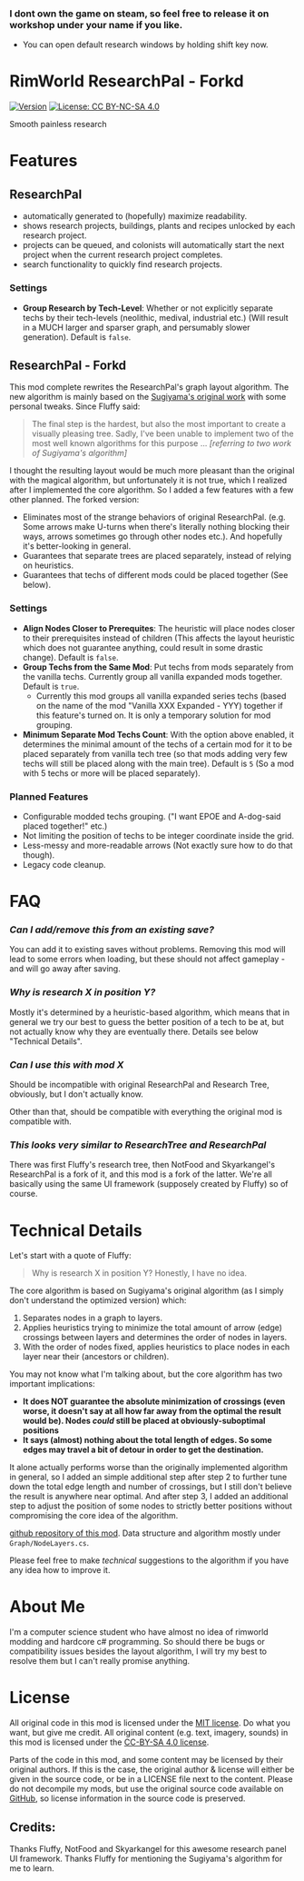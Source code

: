 ### I dont own the game on steam, so feel free to release it on workshop under your name if you like.

- You can open default research windows by holding shift key now.




# RimWorld ResearchPal - Forkd

[![Version](https://img.shields.io/badge/Rimworld-1.5-green.svg)](http://rimworldgame.com/)
[![License: CC BY-NC-SA 4.0](https://img.shields.io/badge/License-CC%20BY--NC--SA%204.0-blue.svg)](http://creativecommons.org/licenses/by-nc-sa/4.0/)

Smooth painless research

# Features

## ResearchPal

- automatically generated to (hopefully) maximize readability. 
- shows research projects, buildings, plants and recipes unlocked by each research project.
- projects can be queued, and colonists will automatically start the next project when the current research project completes.
- search functionality to quickly find research projects.

### Settings

- **Group Research by Tech-Level**: Whether or not explicitly separate techs by their tech-levels (neolithic, medival, industrial etc.) (Will result in a MUCH larger and sparser graph, and persumably slower generation). Default is `false`.

## ResearchPal - Forkd

This mod complete rewrites the ResearchPal's graph layout algorithm. The new algorithm is mainly based on the [Sugiyama's original work](https://ieeexplore.ieee.org/abstract/document/4308636) with some personal tweaks. Since Fluffy said:

> The final step is the hardest, but also the most important to create a visually pleasing tree. Sadly, I've been unable to implement two of the most well known algorithms for this purpose ... *[referring to two work of Sugiyama's algorithm]*

I thought the resulting layout would be much more pleasant than the original with the magical algorithm, but unfortunately it is not true, which I realized after I implemented the core algorithm. So I added a few features with a few other planned. The forked version:

- Eliminates most of the strange behaviors of original ResearchPal. (e.g. Some arrows make U-turns when there's literally nothing blocking their ways, arrows sometimes go through other nodes etc.). And hopefully it's better-looking in general.
- Guarantees that separate trees are placed separately, instead of relying on heuristics.
- Guarantees that techs of different mods could be placed together (See below).

### Settings

- **Align Nodes Closer to Prerequites**: The heuristic will place nodes closer to their prerequisites instead of children (This affects the layout heuristic which does not guarantee anything, could result in some drastic change). Default is `false`.
- **Group Techs from the Same Mod**: Put techs from mods separately from the vanilla techs. Currently group all vanilla expanded mods together. Default is `true`.
    + Currently this mod groups all vanilla expanded series techs (based on the name of the mod "Vanilla XXX Expanded - YYY) together if this feature's turned on. It is only a temporary solution for mod grouping.
- **Minimum Separate Mod Techs Count**: With the option above enabled, it determines the minimal amount of the techs of a certain mod for it to be placed separately from vanilla tech tree (so that mods adding very few techs will still be placed along with the main tree). Default is `5` (So a mod with 5 techs or more will be placed separately).

### Planned Features

- Configurable modded techs grouping. ("I want EPOE and A-dog-said placed together!" etc.)
- Not limiting the position of techs to be integer coordinate inside the grid.
- Less-messy and more-readable arrows (Not exactly sure how to do that though).
- Legacy code cleanup.
 
# FAQ

### *Can I add/remove this from an existing save?*

You can add it to existing saves without problems. Removing this mod will lead to some errors when loading, but these should not affect gameplay - and will go away after saving.

### *Why is research X in position Y?*

Mostly it's determined by a heuristic-based algorithm, which means that in general we try our best to guess the better position of a tech to be at, but not actually know why they are eventually there. Details see below "Technical Details".

### *Can I use this with mod X*

Should be incompatible with original ResearchPal and Research Tree, obviously, but I don't actually know.

Other than that, should be compatible with everything the original mod is compatible with.

### *This looks very similar to ResearchTree and ResearchPal*

There was first Fluffy's research tree, then NotFood and Skyarkangel's ResearchPal is
a fork of it, and this mod is a fork of the latter. We're all basically using the same UI framework (supposely created by Fluffy) so of course.

# Technical Details

Let's start with a quote of Fluffy:

> Why is research X in position Y? Honestly, I have no idea. 

The core algorithm is based on Sugiyama's original algorithm (as I simply don't understand the optimized version) which:

1. Separates nodes in a graph to layers.
2. Applies heuristics trying to minimize the total amount of arrow (edge) crossings between layers and determines the order of nodes in layers.
3. With the order of nodes fixed, applies heuristics to place nodes in each layer near their (ancestors or children).

You may not know what I'm talking about, but the core algorithm has two important implications:

- **It does NOT guarantee the absolute minimization of crossings (even worse, it doesn't say at all how far away from the optimal the result would be). Nodes _could_ still be placed at obviously-suboptimal positions**
- **It says (almost) nothing about the total length of edges. So some edges may travel a bit of detour in order to get the destination.**

It alone actually performs worse than the originally implemented algorithm in general, so I added an simple additional step after step 2 to further
tune down the total edge length and number of crossings, but I still don't believe the result is anywhere near optimal.
And after step 3, I added an additional step to adjust the position of some nodes to strictly better positions without compromising the core idea of the algorithm.

[github repository of this mod](https://github.com/VinaLx/RimWorld-ResearchPal). Data structure and algorithm mostly under `Graph/NodeLayers.cs`.

Please feel free to make _technical_ suggestions to the algorithm if you have any idea how to improve it.

# About Me

I'm a computer science student who have almost no idea of rimworld modding and hardcore c# programming. So should there be bugs or compatibility issues besides
the layout algorithm, I will try my best to resolve them but I can't really promise anything.

# License

All original code in this mod is licensed under the [MIT license](https://opensource.org/licenses/MIT). Do what you want, but give me credit. 
All original content (e.g. text, imagery, sounds) in this mod is licensed under the [CC-BY-SA 4.0 license](http://creativecommons.org/licenses/by-sa/4.0/).

Parts of the code in this mod, and some content may be licensed by their original authors. If this is the case, the original author & license will either be given in the source code, or be in a LICENSE file next to the content. Please do not decompile my mods, but use the original source code available on [GitHub](https://github.com/FluffierThanThou/ResearchTree/), so license information in the source code is preserved.

## Credits:

Thanks Fluffy, NotFood and Skyarkangel for this awesome research panel UI framework.
Thanks Fluffy for mentioning the Sugiyama's algorithm for me to learn.
